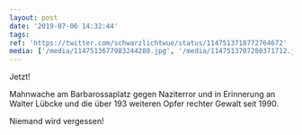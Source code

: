 ```yaml
---
layout: post
date: '2019-07-06 14:32:44'
tags: 
ref: 'https://twitter.com/schwarzlichtwue/status/1147513718772764672'
media: ['/media/1147513677983244288.jpg', '/media/1147513707280371712.jpg', '/media/1147519947452624898.jpg']
---
```

Jetzt!

Mahnwache am Barbarossaplatz gegen Naziterror und in Erinnerung an Walter Lübcke und die über 193 weiteren Opfer rechter Gewalt seit 1990. 

Niemand wird vergessen! 